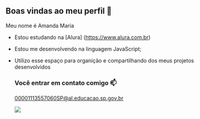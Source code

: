 ## Boas vindas ao meu perfil 💙

Meu nome é Amanda Maria

- Estou estudando na [Alura] (https://www.alura.com.br)
- Estou me desenvolvendo na linguagem JavaScript;
- Utilizo esse espaço para organição e compartilhando dos meus projetos desenvolvidos

  ### Você entrar em contato comigo 📫

  00001113557060SP@al.educacao.sp.gov.br

  ![]( https://media.tenor.com/0kjlf2EUEXcAAAAM/lazy-cat.gif)
